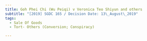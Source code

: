 ```yaml
---
title: Goh Phei Chi (Wu Peiqi) v Veronica Teo Shiyun and others
subtitle: "[2019] SGDC 165 / Decision Date: 13\_August\_2019"
tags:
  - Sale Of Goods
  - Tort- Others (Conversion; Conspiracy)

---
```

